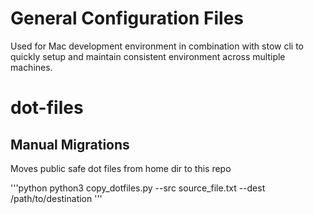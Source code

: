 
# General Configuration Files 
Used for Mac development environment in combination with stow cli to quickly setup and maintain consistent environment across multiple machines.

# dot-files

## Manual Migrations
Moves public safe dot files from home dir to this repo

'''python 
python3 copy_dotfiles.py --src source_file.txt --dest /path/to/destination
'''

